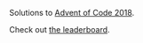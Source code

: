 Solutions to [Advent of Code 2018](https://adventofcode.com/2018).

Check out [the leaderboard](https://adventofcode.com/2018/leaderboard/private/view/370749?order=stars).